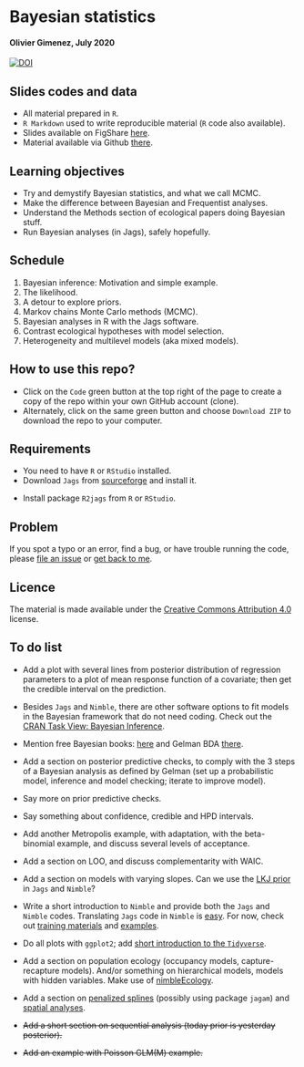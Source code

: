 # Bayesian statistics 
#### Olivier Gimenez, July 2020

[![DOI](https://zenodo.org/badge/277529982.svg)](https://zenodo.org/badge/latestdoi/277529982)

## Slides codes and data

* All material prepared in `R`.
* `R Markdown` used to write reproducible material (`R` code also available).
* Slides available on FigShare [here](https://doi.org/10.6084/m9.figshare.12656894.v2).
* Material available via Github [there](https://github.com/oliviergimenez/Bayesian_Workshop).

## Learning objectives

* Try and demystify Bayesian statistics, and what we call MCMC.
* Make the difference between Bayesian and Frequentist analyses.
* Understand the Methods section of ecological papers doing Bayesian stuff.
* Run Bayesian analyses (in Jags), safely hopefully.

## Schedule

1. Bayesian inference: Motivation and simple example.
2. The likelihood.
3. A detour to explore priors.
4. Markov chains Monte Carlo methods (MCMC).
5. Bayesian analyses in R with the Jags software.
6. Contrast ecological hypotheses with model selection.
7. Heterogeneity and multilevel models (aka mixed models).

## How to use this repo?

* Click on the `Code` green button at the top right of the page to create a copy of the repo within your own GitHub account (clone).
* Alternately, click on the same green button and choose `Download ZIP` to download the repo to your computer.

## Requirements

* You need to have `R` or `RStudio` installed.
* Download `Jags` from [sourceforge](http://sourceforge.net/projects/mcmc-jags/files/) and install it.
- Install package `R2jags` from `R` or `RStudio`.

## Problem

If you spot a typo or an error, find a bug, or have trouble running the code, please [file an issue](https://github.com/oliviergimenez/Bayesian_Workshop/issues) or [get back to me](mailto:olivier.gimenez@cefe.cnrs.fr).  

## Licence

The material is made available under the [Creative Commons Attribution 4.0](https://creativecommons.org/licenses/by/4.0/) license.

## To do list

   * Add a plot with several lines from posterior distribution of regression parameters to a plot of mean response function of a covariate; then get the credible interval on the prediction. 
   * Besides `Jags` and `Nimble`, there are other software options to fit models in the Bayesian framework that do not need coding. Check out the [CRAN Task View: Bayesian Inference](https://cran.r-project.org/web/views/Bayesian.html).
   * Mention free Bayesian books: [here](https://www.bookdown.org/home/tags/bayesian/) and Gelman BDA [there](http://www.stat.columbia.edu/~gelman/book/).  





* Add a section on posterior predictive checks, to comply with the 3 steps of a Bayesian analysis as defined by Gelman (set up a probabilistic model, inference and model checking; iterate to improve model).
* Say more on prior predictive checks. 
* Say something about confidence, credible and HPD intervals.
* Add another Metropolis example, with adaptation, with the beta-binomial example, and discuss several levels of acceptance. 
* Add a section on LOO, and discuss complementarity with WAIC.
* Add a section on models with varying slopes. Can we use the [LKJ prior](https://www.sciencedirect.com/science/article/pii/S0047259X09000876) in `Jags` and `Nimble`?




* Write a short introduction to `Nimble` and provide both the `Jags` and `Nimble` codes. Translating `Jags` code in `Nimble` is [easy](https://r-nimble.org/quick-guide-for-converting-from-jags-or-bugs-to-nimble). For now, check out [training materials](https://github.com/nimble-training) and [examples](https://r-nimble.org/examples).
* Do all plots with `ggplot2`; add [short introduction to the `Tidyverse`](https://github.com/oliviergimenez/intro_tidyverse).
* Add a section on population ecology (occupancy models, capture-recapture models). And/or something on hierarchical models, models with hidden variables. Make use of [nimbleEcology](https://cran.r-project.org/web/packages/nimbleEcology/vignettes/Introduction_to_nimbleEcology.html).
* Add a section on [penalized splines](https://www.cambridge.org/core/books/semiparametric-regression/02FC9A9435232CA67532B4D31874412C) (possibly using package `jagam`) and [spatial analyses](https://r-nimble.org/html_manual/cha-spatial.html).



* ~~Add a short section on sequential analysis (today prior is yesterday posterior).~~
* ~~Add an example with Poisson GLM(M) example.~~
